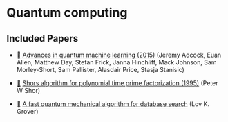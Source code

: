 # Quantum computing

## Included Papers

* [:scroll:](advance_in_quantum_machine_learning.pdf) [Advances in quantum machine learning (2015)](https://arxiv.org/abs/1512.02900) (Jeremy Adcock, Euan Allen, Matthew Day, Stefan Frick, Janna Hinchliff, Mack Johnson, Sam Morley-Short, Sam Pallister, Alasdair Price, Stasja Stanisic)

* [:scroll:](shors_algorithm.pdf) [Shors algorithm for polynomial time prime factorization (1995)](https://arxiv.org/pdf/quant-ph/9508027.pdf) (Peter W Shor)

* [:scroll:](grovers_algorithm.pdf) [A fast quantum mechanical algorithm for database search](https://arxiv.org/pdf/quant-ph/9605043.pdf) (Lov K. Grover)
